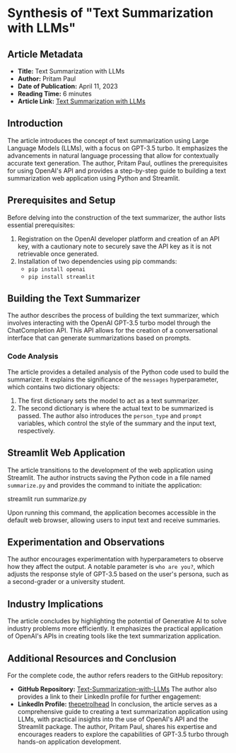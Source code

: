 # Synthesis of "Text Summarization with LLMs"
## Article Metadata
- **Title:** Text Summarization with LLMs
- **Author:** Pritam Paul
- **Date of Publication:** April 11, 2023
- **Reading Time:** 6 minutes
- **Article Link:** [Text Summarization with LLMs](https://medium.com/@pablopaul1999/text-summarization-with-llms-c7443dc1d7d5)
## Introduction
The article introduces the concept of text summarization using Large Language Models (LLMs), with a focus on GPT-3.5 turbo. It emphasizes the advancements in natural language processing that allow for contextually accurate text generation. The author, Pritam Paul, outlines the prerequisites for using OpenAI's API and provides a step-by-step guide to building a text summarization web application using Python and Streamlit.
## Prerequisites and Setup
Before delving into the construction of the text summarizer, the author lists essential prerequisites:
1. Registration on the OpenAI developer platform and creation of an API key, with a cautionary note to securely save the API key as it is not retrievable once generated.
2. Installation of two dependencies using pip commands:
   - `pip install openai`
   - `pip install streamlit`
## Building the Text Summarizer
The author describes the process of building the text summarizer, which involves interacting with the OpenAI GPT-3.5 turbo model through the ChatCompletion API. This API allows for the creation of a conversational interface that can generate summarizations based on prompts.
### Code Analysis
The article provides a detailed analysis of the Python code used to build the summarizer. It explains the significance of the `messages` hyperparameter, which contains two dictionary objects:
1. The first dictionary sets the model to act as a text summarizer.
2. The second dictionary is where the actual text to be summarized is passed.
The author also introduces the `person_type` and `prompt` variables, which control the style of the summary and the input text, respectively.
## Streamlit Web Application
The article transitions to the development of the web application using Streamlit. The author instructs saving the Python code in a file named `summarize.py` and provides the command to initiate the application:

streamlit run summarize.py

Upon running this command, the application becomes accessible in the default web browser, allowing users to input text and receive summaries.
## Experimentation and Observations
The author encourages experimentation with hyperparameters to observe how they affect the output. A notable parameter is `who are you?`, which adjusts the response style of GPT-3.5 based on the user's persona, such as a second-grader or a university student.
## Industry Implications
The article concludes by highlighting the potential of Generative AI to solve industry problems more efficiently. It emphasizes the practical application of OpenAI's APIs in creating tools like the text summarization application.
## Additional Resources and Conclusion
For the complete code, the author refers readers to the GitHub repository:
- **GitHub Repository:** [Text-Summarization-with-LLMs](https://github.com/Pritam868/Text-Summarization-with-LLMs)
The author also provides a link to their LinkedIn profile for further engagement:
- **LinkedIn Profile:** [thepetrolhead](https://www.linkedin.com/in/thepetrolhead/)
In conclusion, the article serves as a comprehensive guide to creating a text summarization application using LLMs, with practical insights into the use of OpenAI's API and the Streamlit package. The author, Pritam Paul, shares his expertise and encourages readers to explore the capabilities of GPT-3.5 turbo through hands-on application development.
